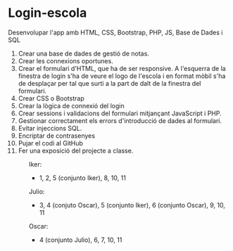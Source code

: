 # Login-escola
Desenvolupar l'app amb HTML, CSS, Bootstrap, PHP, JS, Base de Dades i SQL
<ol>
<li>Crear una base de dades de gestió de notas.</li> 
<li>Crear les connexions oportunes.</li> 
<li>Crear el formulari d'HTML, que ha de ser responsive. A l'esquerra de la finestra de login s'ha de veure el logo de l'escola i en format mòbil s'ha de desplaçar per tal que surti a la part de dalt de la finestra del formulari.</li>
<li>Crear CSS o Bootstrap</li>
<li>Crear la lògica de connexió del login</li> 
<li>Crear sessions i validacions del formulari mitjançant JavaScript i PHP.</li>
<li>Gestionar correctament els errors d'introducció de dades al formulari.</li>
<li>Evitar injeccions SQL.</li>
<li>Encriptar de contrasenyes</li>
<li>Pujar el codi al GitHub</li>
<li>Fer una exposició del projecte a classe.</li>
<ol>


Iker: 
- 1, 2, 5 (conjunto Iker), 8, 10, 11

Julio: 
- 3, 4 (conjuto Oscar), 5 (conjunto Iker), 6 (conjunto Oscar), 9, 10, 11

Oscar: 
- 4 (conjunto Julio), 6, 7, 10, 11
